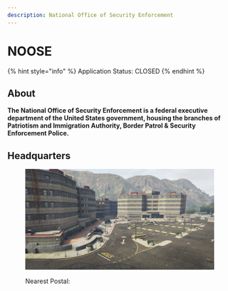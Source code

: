 ```yaml
---
description: National Office of Security Enforcement
---
```


# NOOSE

{% hint style="info" %}
Application Status: CLOSED
{% endhint %}

## About

**The National Office of Security Enforcement is a federal executive department of the United States government, housing the branches of Patriotism and Immigration Authority, Border Patrol & Security Enforcement Police.**

## Headquarters

<figure><img src="../../../../../.gitbook/assets/noose_hq.jpg" alt=""><figcaption><p>Nearest Postal:</p></figcaption></figure>
